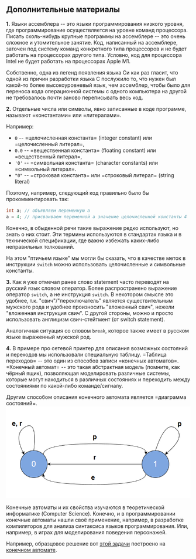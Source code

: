 ## Дополнительные материалы

**1\.** Языки ассемблера -- это языки программирования низкого уровня, где программирование осуществляется на уровне команд процессора. Писать сколь-нибудь крупные программы на ассемблере -- это очень сложное и утомительное занятие. Код, написанный на ассемблере, заточен под систему команд конкретного типа процессоров и не будет работать на процессорах другого типа. Условно, код для процессора Intel не будет работать на процессорах Apple M1.

Собственно, одна из легенд появления языка Си как раз гласит, что одной из причин разработки языка C послужило то, что нужен был какой-то более высокоуровневый язык, чем ассемблер, чтобы было для переноса кода операционной системы с одного компьютера на другой не требовалось почти заново переписывать весь код. 


**2\.** Отдельные числа или символы, явно записанные в коде программе, называют =константами= или =литералами=.

Например:  
* `0` -- =целочисленная константа= (integer constant) или =целочисленный литерал=, 
* `0.0` -- =вещественная константа= (floating constant) или =вещественный литерал=, 
* `'0'` -- =символьная константа= (character constants) или =символьный литерал=.
* `"0"` -- =строковая константа= или =строковый литерал= (string literal) 

Поэтому, например, следующий код правильно было бы прокомментировать так:
```c
int a; // объявляем переменную a
a = 4; // присваиваем переменной a значение целочисленной константы 4
```
Конечно, в обыденной речи такие выражение редко используют, но знать о них стоит. Эти термины используются в стандартах языка и в технической спецификации, где важно избежать каких-либо неправильных толкований.

На этом "птичьем языке" мы могли бы сказать, что в качестве меток в инструкции `switch` можно использовать целочисленные и символьные константы.


**3\.** Как я уже отмечал ранее слово statement часто переводят на русский язык словом оператор. Более распространено выражение оператор `switch`, а не инструкция `switch`. В некотором смысле это удобнее, т.к. "свич"/"переключатель" является существительным мужского рода и удобнее произносить "вложенный свич", нежели "вложенная инструкция свич". С другой стороны, можно и просто использовать англицизм свич-стейтмент (от switch statement). 

Аналогичная ситуация со словом `break`, которое также имеет в русском языке выраженный мужской род.


**4\.** В примере про сетевой принтер для описания возможных состояний и переходов мы использовали специальную таблицу. =Таблица переходов= -- это один из способов записи =конечных автоматов=. =Конечный автомат= -- это такая абстрактная модель (помните, как чёрный ящик), позволяющая моделировать различные системы, которые могут находиться в различных состояниях и переходить между состояниями по какой-либо команде/сигналу.

Другим способом описания конечного автомата является =диаграмма состояний=.
![](./fsa_diagram.png "Диаграмма состояний для конечного автомата Сетевой принтер")

Конечные автоматы и их свойства изучаются в теоретической информатике (Computer Science). Конечно, и в программировании конечные автоматы нашли своё применение, например, в разработке компиляторов для анализа синтаксиса языков программирования. Или, например, в играх для моделирования поведения персонажей.

Например, образцовое решение вот [этой задачи](https://stepik.org/lesson/64969/step/9) построено на [конечном автомате](https://stepik.org/lesson/64969/step/9?discussion=1305427&reply=7240511). 

